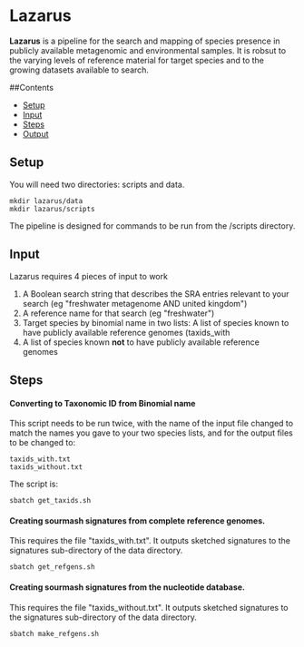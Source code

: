 # Lazarus

**Lazarus** is a pipeline for the search and mapping of species presence in publicly
available metagenomic and environmental samples. It is robsut to the varying levels of
reference material for target species and to the growing datasets available to search.

##Contents 
 - [Setup](#setup)
 - [Input](#input)
 - [Steps](#steps)
 - [Output](#output)

## Setup
You will need two directories: scripts and data.
```
mkdir lazarus/data
mkdir lazarus/scripts
```
The pipeline is designed for commands to be run from the /scripts directory. 

## Input

Lazarus requires 4 pieces of input to work
1. A Boolean search string that describes the SRA entries relevant to your search
(eg "freshwater metagenome AND united kingdom")
2. A reference name for that search (eg "freshwater")
3. Target species by binomial name in two lists: A list of species known to have publicly available reference genomes
(taxids_with
4. A list of species known **not** to have publicly available reference genomes

## Steps
#### Converting to Taxonomic ID from Binomial name
This script needs to be run twice, with the name of the input file changed to match 
the names you gave to your two species lists, and for the output files to be changed to:
```
taxids_with.txt
taxids_without.txt
```
The script is:
```
sbatch get_taxids.sh
```

#### Creating sourmash signatures from complete reference genomes. 
This requires the file "taxids_with.txt". It outputs sketched signatures to the signatures sub-directory of the data directory. 
```
sbatch get_refgens.sh 
```
#### Creating sourmash signatures from the nucleotide database. 
This requires the file "taxids_without.txt". It outputs sketched signatures to the signatures sub-directory of the data directory. 
```
sbatch make_refgens.sh 
```

#### 







